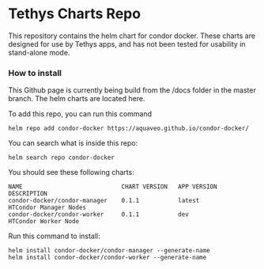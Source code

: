 # Tethys Charts Repo
This repository contains the helm chart for condor docker. These charts are designed for use by Tethys apps, and has not been tested for usability in stand-alone mode.

### How to install
This Github page is currently being build from the /docs folder in the master branch. The helm charts are located here.

To add this repo, you can run this command
```console
helm repo add condor-docker https://aquaveo.github.io/condor-docker/
```

You can search what is inside this repo:
```console
helm search repo condor-docker
```
You should see these following charts:
``` console
NAME                            CHART VERSION   APP VERSION     DESCRIPTION           
condor-docker/condor-manager    0.1.1           latest          HTCondor Manager Nodes
condor-docker/condor-worker     0.1.1           dev             HTCondor Worker Node 
```

Run this command to install:
``` console
helm install condor-docker/condor-manager --generate-name
helm install condor-docker/condor-worker --generate-name
```
